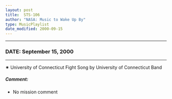 ```yaml
---
layout: post
title:  STS-106
author: "NASA: Music to Wake Up By"
type: MusicPlaylist
date_modified: 2000-09-15
---
```


----
### DATE: September 15, 2000
----
✷ University of Connecticut Fight Song by University of Connecticut Band

##### Comment:
* No mission comment
